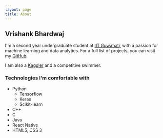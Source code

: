 ```yaml
---
layout: page
title: About
---
```


## Vrishank Bhardwaj

I'm a second year undergraduate student at <a href="http://www.iitg.ernet.in" target="_blank">IIT Guwahati</a>, with a passion for machine learning and data analytics. For a full list of projects, you can visit my <a href="https://github.com/vrishank97" target="_blank">GitHub</a>.

I am also a <a href="https://www.kaggle.com/vrishank97" target="_blank">Kaggler</a> and a competitive swimmer.

### Technologies I'm comfortable with

* Python
  * Tensorflow
  * Keras
  * Scikit-learn
* C++
* C
* Java
* React Native
* HTML5, CSS 3
